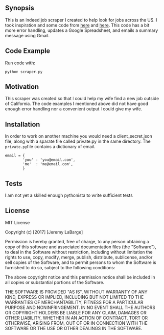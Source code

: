 ## Synopsis

This is an Indeed job scraper I created to help look for jobs across the US.  I took inspiration and some code from [here](https://medium.com/@msalmon00/web-scraping-job-postings-from-indeed-96bd588dcb4b) and [here](https://beckernick.github.io/job-discovery/).  This code has a bit more error handling, updates a Google Spreadsheet, and emails a summary message using Gmail. 

## Code Example
Run code with: 

```
python scraper.py
```


## Motivation

This scraper was created so that I could help my wife find a new job outside of California.  The code examples I mentioned above did not have good enough error handling nor a convenient output I could give my wife. 

## Installation

In order to work on another machine you would need a client_secret.json file, along with a sparate file called private.py in the same directory.  The `private.py`file contains a dictionary of email.
```
email = {
	    'you' : 'you@email.com',
	    'me'  : 'me@email.com',
		}
```


## Tests

I am not yet a skilled enough pythonista to write sufficient tests 

## License

MIT License

Copyright (c) \[2017\] \[Jeremy LaBarge\]

Permission is hereby granted, free of charge, to any person obtaining a copy
of this software and associated documentation files (the "Software"), to deal
in the Software without restriction, including without limitation the rights
to use, copy, modify, merge, publish, distribute, sublicense, and/or sell
copies of the Software, and to permit persons to whom the Software is
furnished to do so, subject to the following conditions:

The above copyright notice and this permission notice shall be included in all
copies or substantial portions of the Software.

THE SOFTWARE IS PROVIDED "AS IS", WITHOUT WARRANTY OF ANY KIND, EXPRESS OR
IMPLIED, INCLUDING BUT NOT LIMITED TO THE WARRANTIES OF MERCHANTABILITY,
FITNESS FOR A PARTICULAR PURPOSE AND NONINFRINGEMENT. IN NO EVENT SHALL THE
AUTHORS OR COPYRIGHT HOLDERS BE LIABLE FOR ANY CLAIM, DAMAGES OR OTHER
LIABILITY, WHETHER IN AN ACTION OF CONTRACT, TORT OR OTHERWISE, ARISING FROM,
OUT OF OR IN CONNECTION WITH THE SOFTWARE OR THE USE OR OTHER DEALINGS IN THE
SOFTWARE.